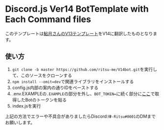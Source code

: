 # Discord.js Ver14 BotTemplate with Each Command files

このテンプレートは[鮎月さんのV13テンプレート](https://ayutsuki.net/introduction/discord-js-v13-replit/)をV14に翻訳したものとなります。

## 使い方
1. `git clone -b master https://github.com/ritsu-me/V14bot.git`を実行して、このソースをクローンする
2. `npm install --omit=dev`で関連ライブラリをインストールする
3. config.js内部の案内の通りIDをペーストする
4. .env.EXAMPLEの`.EXAMPLE`の部分を外し、`BOT_TOKEN=`に続く部分に[ここ](https://discord.com/developers/applications)で取得したBotのトークンを貼る
5. index.jsを実行

上記の方法でエラーや不具合がありましたらDiscord:`律-Ritsu#0001`のDMまでお願いします。
